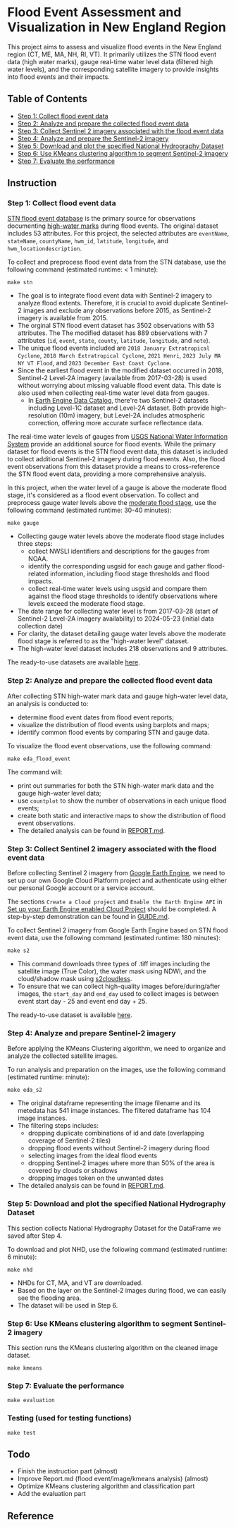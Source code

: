 # Flood Event Assessment and Visualization in New England Region

This project aims to assess and visualize flood events in the New England region (CT, ME, MA, NH, RI, VT). It primarily utilizes the STN flood event data (high water marks), gauge real-time water level data (filtered high water levels), and the corresponding satellite imagery to provide insights into flood events and their impacts. 

## Table of Contents
- [Step 1: Collect flood event data](#step-1-collect-flood-event-data)
- [Step 2: Analyze and prepare the collected flood event data](#step-2-analyze-and-prepare-the-collected-flood-event-data)
- [Step 3: Collect Sentinel 2 imagery associated with the flood event data](#step-3-collect-sentinel-2-imagery-associated-with-the-flood-event-data)
- [Step 4: Analyze and prepare the Sentinel-2 imagery](#step-4-analyze-and-prepare-sentinel-2-imagery)
- [Step 5: Download and plot the specified National Hydrography Dataset](#step-5-download-and-plot-the-specified-national-hydrography-dataset)
- [Step 6: Use KMeans clustering algorithm to segment Sentinel-2 imagery](#step-6-use-kmeans-clustering-algorithm-to-segment-sentinel-2-imagery)
- [Step 7: Evaluate the performance](#step-7-evaluate-the-performance)

## Instruction
### Step 1: Collect flood event data
[STN flood event database](https://stn.wim.usgs.gov/STNDataPortal/) is the primary source for observations documenting [high-water marks](https://www.usgs.gov/special-topics/water-science-school/science/high-water-marks-and-flooding) during flood events. The original dataset includes 53 attributes. For this project, the selected attributes are `eventName`, `stateName`, `countyName`, `hwm_id`, `latitude`, `longitude`, and `hwm_locationdescription`. 

To collect and preprocess flood event data from the STN database, use the following command (estimated runtime: < 1 minute):
```
make stn
```

- The goal is to integrate flood event data with Sentinel-2 imagery to analyze flood extents. Therefore, it is crucial to avoid duplicate Sentinel-2 images and exclude any observations before 2015, as Sentinel-2 imagery is available from 2015. 
- The orginal STN flood event dataset has 3502 observations with 53 attributes. The The modified dataset has 889 observations with 7 attributes (`id`, `event`, `state`, `county`, `latitude`, `longitude`, and `note`). 
- The unique flood events included are `2018 January Extratropical Cyclone`, `2018 March Extratropical Cyclone`, `2021 Henri`, `2023 July MA NY VT Flood`, and `2023 December East Coast Cyclone`. 
- Since the earliest flood event in the modified dataset occurred in 2018, Sentinel-2 Level-2A imagery (available from 2017-03-28) is used without worrying about missing valuable flood event data. This date is also used when collecting real-time water level data from gauges. 
    - In [Earth Engine Data Catalog](https://developers.google.com/earth-engine/datasets/catalog/sentinel-2), there're two Sentinel-2 datasets including Level-1C dataset and Level-2A dataset. Both provide high-resolution (10m) imagery, but Level-2A includes atmospheric correction, offering more accurate surface reflectance data. 

The real-time water levels of gauges from [USGS National Water Information System](https://waterdata.usgs.gov/nwis) provide an additional source for flood events. While the primary dataset for flood events is the STN flood event data, this dataset is included to collect additional Sentinel-2 imagery during flood events. Also, the flood event observations from this dataset provide a means to cross-reference the STN flood event data, providing a more comprehensive analysis. 

In this project,  when the water level of a gauge is above the moderate flood stage, it's considered as a flood event observation. To collect and preprocess gauge water levels above the [moderate flood stage](https://www.weather.gov/aprfc/terminology#:~:text=Moderate%20Flooding), use the following command (estimated runtime: 30-40 minutes):
```
make gauge
```

- Collecting gauge water levels above the moderate flood stage includes three steps:
    - collect NWSLI identifiers and descriptions for the gauges from NOAA.
    - identify the corresponding usgsid for each gauge and gather flood-related information, including flood stage thresholds and flood impacts.
    - collect real-time water levels using usgsid and compare them against the flood stage thresholds to identify observations where levels exceed the moderate flood stage.
- The date range for collecting water level is from 2017-03-28 (start of Sentinel-2 Level-2A imagery availability) to 2024-05-23 (initial data collection date)
- For clarity, the dataset detailing gauge water levels above the moderate flood stage is referred to as the "high-water level" dataset.
- The high-water level dataset includes 218 observations and 9 attributes.

The ready-to-use datasets are available [here](https://drive.google.com/drive/folders/19j-iKtgLMrEziFKQfxYVosNz-1zFDA7T?usp=sharing). 

### Step 2: Analyze and prepare the collected flood event data
After collecting STN high-water mark data and gauge high-water level data, an analysis is conducted to:
- determine flood event dates from flood event reports;
- visualize the distribution of flood events using barplots and maps;
- identify common flood events by comparing STN and gauge data.

To visualize the flood event observations, use the following command: 
```
make eda_flood_event
```

The command will:
- print out summaries for both the STN high-water mark data and the gauge high-water level data;
- use `countplot` to show the number of observations in each unique flood events;
- create both static and interactive maps to show the distribution of flood event observations. 
- The detailed analysis can be found in [REPORT.md](REPORT.md#flood-event-data).

### Step 3: Collect Sentinel 2 imagery associated with the flood event data
Before collecting Sentinel 2 imagery from [Google Earth Engine](https://developers.google.com/earth-engine/datasets/catalog/sentinel-2), we need to set up our own Google Cloud Platform project and authenticate using either our personal Google account or a service account. 

The sections `Create a Cloud project` and `Enable the Earth Engine API` in [Set up your Earth Engine enabled Cloud Project](https://developers.google.com/earth-engine/cloud/earthengine_cloud_project_setup) should be completed. A step-by-step demonstration can be found in [GUIDE.md](GUIDE.md#google-earth-engine-setup). 

To collect Sentinel 2 imagery from Google Earth Engine based on STN flood event data, use the following command (estimated runtime: 180 minutes): 
```
make s2
```

- This command downloads three types of .tiff images including the satellite image (True Color), the water mask using NDWI, and the cloud/shadow mask using [s2cloudless](https://developers.google.com/earth-engine/tutorials/community/sentinel-2-s2cloudless).
- To ensure that we can collect high-quality images before/during/after images, the `start_day` and `end_day` used to collect images is between event start day - 25 and event end day + 25. 

The ready-to-use dataset is available [here](https://drive.google.com/drive/folders/19j-iKtgLMrEziFKQfxYVosNz-1zFDA7T?usp=sharing).


### Step 4: Analyze and prepare Sentinel-2 imagery
Before applying the KMeans Clustering algorithm, we need to organize and analyze the collected satellite images.

To run analysis and preparation on the images, use the following command (estimated runtime:  minute):
```
make eda_s2
```

- The original dataframe representing the image filename and its metedata has 541 image instances. The filtered dataframe has 104 image instances.
- The filtering steps includes:
    - dropping duplicate combinations of id and date (overlapping coverage of Sentinel-2 tiles)
    - dropping flood events without Sentinel-2 imagery during flood
    - selecting images from the ideal flood events
    - dropping Sentinel-2 images where more than 50% of the area is covered by clouds or shadows
    - dropping images token on the unwanted dates
- The detailed analysis can be found in [REPORT.md](REPORT.md#satellite-imagery-data-sentinel-2).


### Step 5: Download and plot the specified National Hydrography Dataset
This section collects National Hydrography Dataset for the DataFrame we saved after Step 4. 

To download and plot NHD, use the following command (estimated runtime: 6 minute):
```
make nhd
```

- NHDs for CT, MA, and VT are downloaded. 
- Based on the layer on the Sentinel-2 images during flood, we can easily see the flooding area. 
- The dataset will be used in Step 6. 

### Step 6: Use KMeans clustering algorithm to segment Sentinel-2 imagery
This section runs the KMeans clustering algorithm on the cleaned image dataset. 
```
make kmeans
```

### Step 7: Evaluate the performance
```
make evaluation
```

### Testing (used for testing functions)
```
make test
```

## Todo
- Finish the instruction part (almost)
- Improve Report.md (flood event/image/kmeans analysis) (almost)
- Optimize KMeans clustering algorithm and classification part
- Add the evaluation part

## Reference
